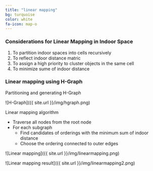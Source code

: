 ```yaml
---
title: "linear mapping"
bg: turquoise
color: white
fa-icon: map-o
---
```


### Considerations for Linear Mapping in Indoor Space

1. To partition indoor spaces into cells recursively
2. To reflect indoor distance matric
3. To assign a high priority to cluster objects in the same cell
4. To minimize sume of indoor distance


### Linear mapping using H-Graph

Partitioning and generating H-Graph

![H-Graph]({{ site.url }}/img/hgraph.png)


Linear mapping algorithm

- Traverse all nodes from the root node
- For each subgraph
  - Find candidates of orderings with the minimum sum of indoor distance
  - Choose the ordering connected to outer edges

![Linear mapping]({{ site.url }}/img/linearmapping.png)

![Linear mapping result]({{ site.url }}/img/linearmapping2.png)


